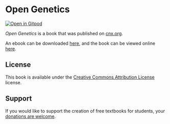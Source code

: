 # Open Genetics

[![Open in Gitpod](https://gitpod.io/button/open-in-gitpod.svg)](https://gitpod.io/from-referrer/)

_Open Genetics_ is a book that was published on [cnx.org](https://cnx.org/).

An ebook can be downloaded [here](https://github.com/cnx-user-books/cnxbook-open-genetics/releases/latest), and the book can be viewed online [here](https://github.com/cnx-user-books/cnxbook-open-genetics/releases/latest).

## License
This book is available under the [Creative Commons Attribution License](./LICENSE) license.

## Support
If you would like to support the creation of free textbooks for students, your [donations are welcome](https://riceconnect.rice.edu/donation/support-openstax-banner).

